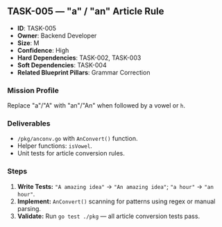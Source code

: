 ## TASK-005 — "a" / "an" Article Rule

- **ID**: TASK-005
- **Owner**: Backend Developer
- **Size**: M
- **Confidence**: High
- **Hard Dependencies**: TASK-002, TASK-003
- **Soft Dependencies**: TASK-004
- **Related Blueprint Pillars**: Grammar Correction

### Mission Profile
Replace "a"/"A" with "an"/"An" when followed by a vowel or `h`.

### Deliverables
- `/pkg/anconv.go` with `AnConvert()` function.
- Helper functions: `isVowel`.
- Unit tests for article conversion rules.

### Steps
1. **Write Tests:** `"A amazing idea"` → `"An amazing idea"`; `"a hour"` → `"an hour"`.
2. **Implement:** `AnConvert()` scanning for patterns using regex or manual parsing.
3. **Validate:** Run `go test ./pkg` — all article conversion tests pass.
